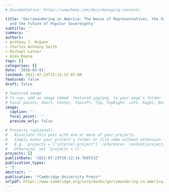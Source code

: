 ```yaml
---
# Documentation: https://wowchemy.com/docs/managing-content/

title: 'Gerrymandering in America: The House of Representatives, the Supreme Court,
  and the Future of Popular Sovereignty'
subtitle: ''
summary: ''
authors:
- Anthony J. McGann
- Charles Anthony Smith
- Michael Latner
- Alex Keena
tags: []
categories: []
date: '2016-03-01'
lastmod: 2021-07-23T13:12:15-07:00
featured: false
draft: false

# Featured image
# To use, add an image named `featured.jpg/png` to your page's folder.
# Focal points: Smart, Center, TopLeft, Top, TopRight, Left, Right, BottomLeft, Bottom, BottomRight.
image:
  caption: ''
  focal_point: ''
  preview_only: false

# Projects (optional).
#   Associate this post with one or more of your projects.
#   Simply enter your project's folder or file name without extension.
#   E.g. `projects = ["internal-project"]` references `content/project/deep-learning/index.md`.
#   Otherwise, set `projects = []`.
projects: []
publishDate: '2021-07-23T20:12:14.760713Z'
publication_types:
- '5'
abstract: ''
publication: '*Cambridge University Press*'
urlpdf: https://www.cambridge.org/core/books/gerrymandering-in-america/C2A9A40879A353AC7484B49834CB54E4
---
```

